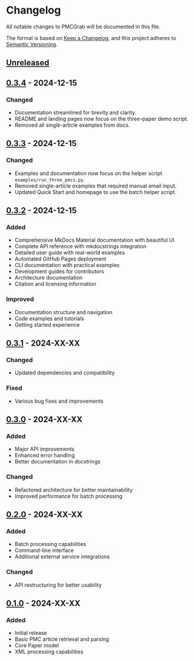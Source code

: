 # Changelog

All notable changes to PMCGrab will be documented in this file.

The format is based on [Keep a Changelog](https://keepachangelog.com/en/1.0.0/),
and this project adheres to [Semantic Versioning](https://semver.org/spec/v2.0.0.html).

## [Unreleased]

## [0.3.4] - 2024-12-15

### Changed

- Documentation streamlined for brevity and clarity.
- README and landing pages now focus on the three-paper demo script.
- Removed all single-article examples from docs.

## [0.3.3] - 2024-12-15

### Changed

- Examples and documentation now focus on the helper script `examples/run_three_pmcs.py`.
- Removed single-article examples that required manual email input.
- Updated Quick Start and homepage to use the batch helper script.

## [0.3.2] - 2024-12-15

### Added

- Comprehensive MkDocs Material documentation with beautiful UI
- Complete API reference with mkdocstrings integration
- Detailed user guide with real-world examples
- Automated GitHub Pages deployment
- CLI documentation with practical examples
- Development guides for contributors
- Architecture documentation
- Citation and licensing information

### Improved

- Documentation structure and navigation
- Code examples and tutorials
- Getting started experience

## [0.3.1] - 2024-XX-XX

### Changed

- Updated dependencies and compatibility

### Fixed

- Various bug fixes and improvements

## [0.3.0] - 2024-XX-XX

### Added

- Major API improvements
- Enhanced error handling
- Better documentation in docstrings

### Changed

- Refactored architecture for better maintainability
- Improved performance for batch processing

## [0.2.0] - 2024-XX-XX

### Added

- Batch processing capabilities
- Command-line interface
- Additional external service integrations

### Changed

- API restructuring for better usability

## [0.1.0] - 2024-XX-XX

### Added

- Initial release
- Basic PMC article retrieval and parsing
- Core Paper model
- XML processing capabilities

[Unreleased]: https://github.com/rajdeepmondaldotcom/pmcgrab/compare/v0.3.4...HEAD
[0.3.4]: https://github.com/rajdeepmondaldotcom/pmcgrab/compare/v0.3.3...v0.3.4
[0.3.3]: https://github.com/rajdeepmondaldotcom/pmcgrab/compare/v0.3.2...v0.3.3
[0.3.2]: https://github.com/rajdeepmondaldotcom/pmcgrab/compare/v0.3.1...v0.3.2
[0.3.1]: https://github.com/rajdeepmondaldotcom/pmcgrab/compare/v0.3.0...v0.3.1
[0.3.0]: https://github.com/rajdeepmondaldotcom/pmcgrab/compare/v0.2.0...v0.3.0
[0.2.0]: https://github.com/rajdeepmondaldotcom/pmcgrab/compare/v0.1.0...v0.2.0
[0.1.0]: https://github.com/rajdeepmondaldotcom/pmcgrab/releases/tag/v0.1.0
